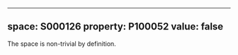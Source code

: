   ---
  space: S000126
  property: P100052
  value: false
  ---
  
  The space is non-trivial by definition.
